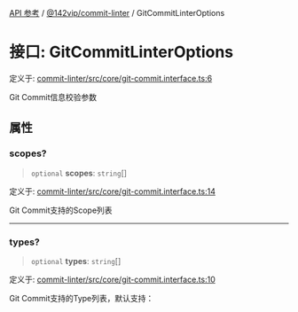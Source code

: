 [API 参考](../../../index.md) / [@142vip/commit-linter](../index.md) / GitCommitLinterOptions

# 接口: GitCommitLinterOptions

定义于: [commit-linter/src/core/git-commit.interface.ts:6](https://github.com/142vip/core-x/blob/7cfc2fa6b24172631d6526590fc6ea4be89357c6/packages/commit-linter/src/core/git-commit.interface.ts#L6)

Git Commit信息校验参数

## 属性

### scopes?

> `optional` **scopes**: `string`[]

定义于: [commit-linter/src/core/git-commit.interface.ts:14](https://github.com/142vip/core-x/blob/7cfc2fa6b24172631d6526590fc6ea4be89357c6/packages/commit-linter/src/core/git-commit.interface.ts#L14)

Git Commit支持的Scope列表

***

### types?

> `optional` **types**: `string`[]

定义于: [commit-linter/src/core/git-commit.interface.ts:10](https://github.com/142vip/core-x/blob/7cfc2fa6b24172631d6526590fc6ea4be89357c6/packages/commit-linter/src/core/git-commit.interface.ts#L10)

Git Commit支持的Type列表，默认支持：
